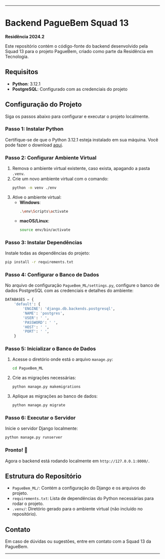 
---

# Backend PagueBem Squad 13 
**Residência 2024.2**

Este repositório contém o código-fonte do backend desenvolvido pela Squad 13 para o projeto PagueBem, criado como parte da Residência em Tecnologia.

## Requisitos
- **Python**: 3.12.1
- **PostgreSQL**: Configurado com as credenciais do projeto

## Configuração do Projeto
Siga os passos abaixo para configurar e executar o projeto localmente.

### Passo 1: Instalar Python
Certifique-se de que o Python 3.12.1 esteja instalado em sua máquina. Você pode fazer o download [aqui](https://www.python.org/downloads/).

### Passo 2: Configurar Ambiente Virtual
1. Remova o ambiente virtual existente, caso exista, apagando a pasta `.venv`.
2. Crie um novo ambiente virtual com o comando:
   ```bash
   python -m venv ./env
   ```
3. Ative o ambiente virtual:
   - **Windows**:
     ```bash
     .\env\Scripts\activate
     ```
   - **macOS/Linux**:
     ```bash
     source env/bin/activate
     ```

### Passo 3: Instalar Dependências
Instale todas as dependências do projeto:
```bash
pip install -r requirements.txt
```

### Passo 4: Configurar o Banco de Dados
No arquivo de configuração `PagueBem_ML/settings.py`, configure o banco de dados PostgreSQL com as credenciais e detalhes do ambiente:

```python
DATABASES = {
    'default': {
        'ENGINE': 'django.db.backends.postgresql',
        'NAME': 'postgres',
        'USER': ' ',
        'PASSWORD': ' ',
        'HOST': ' ', 
        'PORT': ' ', 
    }
```

### Passo 5: Inicializar o Banco de Dados
1. Acesse o diretório onde está o arquivo `manage.py`:
   ```bash
   cd PagueBem_ML
   ```
2. Crie as migrações necessárias:
   ```bash
   python manage.py makemigrations
   ```
3. Aplique as migrações ao banco de dados:
   ```bash
   python manage.py migrate
   ```

### Passo 6: Executar o Servidor
Inicie o servidor Django localmente:
```bash
python manage.py runserver
```

### Pronto! 🎉
Agora o backend está rodando localmente em `http://127.0.0.1:8000/`.

## Estrutura do Repositório
- `PagueBem_ML/`: Contém a configuração do Django e os arquivos do projeto.
- `requirements.txt`: Lista de dependências do Python necessárias para rodar o projeto.
- `.venv/`: Diretório gerado para o ambiente virtual (não incluído no repositório).

## Contato
Em caso de dúvidas ou sugestões, entre em contato com a Squad 13 da PagueBem.

--- 
